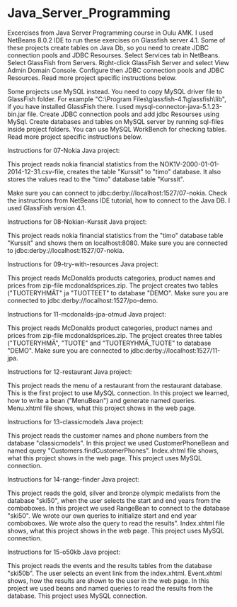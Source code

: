 # Java_Server_Programming
Excercises from Java Server Programming course in Oulu AMK. 
I used NetBeans 8.0.2 IDE to run these exercises on Glassfish server 4.1.
Some of these projects create tables on Java Db, so you need to create JDBC connection pools and JDBC Resourses.
Select Services tab in NetBeans. Select GlassFish from Servers. 
Right-click GlassFish Server and select View Admin Domain Console. Configure then JDBC connection pools and JDBC Resources.
Read more project specific instructions below.

Some projects use MySQL instead. You need to copy MySQL driver file to GlassFish folder.
For example "C:\Program Files\glassfish-4.1\glassfish\lib", if you have installed GlassFish there.
I used mysql-connector-java-5.1.23-bin.jar file.
Create JDBC connection pools and add jdbc Resourses using MySql.
Create databases and tables on MySQL server by running sql-files inside project folders. 
You can use MySQL WorkBench for checking tables.
Read more project specific instructions below.

Instructions for 07-Nokia Java project: 

This project reads nokia financial statistics from the NOK1V-2000-01-01-2014-12-31.csv-file, creates the table "Kurssit" to "timo" database. It also stores the values read to the "timo" database table "Kurssit".

Make sure you can connect to jdbc:derby://localhost:1527/07-nokia. Check the instructions from NetBeans IDE tutorial, how to connect to the Java DB. I used GlassFish version 4.1.

Instructions for 08-Nokian-Kurssit Java project: 

This project reads nokia financial statistics from the "timo" database table "Kurssit" and shows them on localhost:8080. Make sure you are connected to jdbc:derby://localhost:1527/07-nokia.

Instructions for 09-try-with-resources Java project: 

This project reads McDonalds products categories, product names and prices from zip-file mcdonaldsprices.zip. The project creates two tables ("TUOTERYHMÄT" ja "TUOTTEET" to database "DEMO". Make sure you are connected to jdbc:derby://localhost:1527/po-demo.

Instructions for 11-mcdonalds-jpa-otmud Java project: 

This project reads McDonalds product categories, product names and prices from zip-file mcdonaldsprices.zip. The project creates three tables ("TUOTERYHMÄ", "TUOTE" and "TUOTERYHMÄ_TUOTE" to database "DEMO". Make sure you are connected to jdbc:derby://localhost:1527/11-jpa.

Instructions for 12-restaurant Java project:

This project reads the menu of a restaurant from the restaurant database. This is the first project to use MySQL connection. In this project we learned, how to write a bean ("MenuBean") and generate named queries. Menu.xhtml file shows, what this project shows in the web page.

Instructions for 13-classicmodels Java project:

This project reads the customer names and phone numbers from the database "classicmodels". In this project we used CustomerPhoneBean and named query "Customers.findCustomerPhones". Index.xhtml file shows, what this project shows in the web page. This project uses MySQL connection.

Instructions for 14-range-finder Java project:

This project reads the gold, silver and bronze olympic medalists from the database "ski50", when the user selects the start and end years from the comboboxes. In this project we used RangeBean to connect to the database "ski50". We wrote our own queries to initialize start and end year comboboxes. We wrote also the query to read the results". Index.xhtml file shows, what this project shows in the web page. This project uses MySQL connection.

Instructions for 15-o50kb Java project:

This project reads the events and the results tables from the database "ski50b". The user selects an event link from the index.xhtml. Event.xhtml shows, how the results are shown to the user in the web page. In this project we used beans and named queries to read the results from the database. This project uses MySQL connection.
